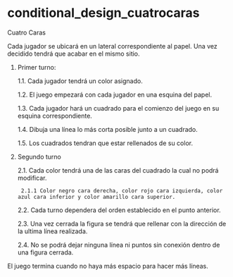 # conditional_design_cuatrocaras
Cuatro Caras

Cada jugador se ubicará en un lateral correspondiente al papel. Una vez decidido tendrá que acabar en el mismo sitio.

1. Primer turno:

    1.1. Cada jugador tendrá un color asignado.
  
    1.2. El juego empezará con cada jugador en una esquina del papel.
  
    1.3. Cada jugador hará un cuadrado para el comienzo del juego en su esquina correspondiente.
  
    1.4. Dibuja una línea lo más corta posible junto a un cuadrado.
  
    1.5. Los cuadrados tendran que estar rellenados de su color.
  
2. Segundo turno

    2.1. Cada color tendrá una de las caras del cuadrado la cual no podrá modificar.
  
        2.1.1 Color negro cara derecha, color rojo cara izquierda, color azul cara inferior y color amarillo cara superior.
    
    2.2. Cada turno dependera del orden establecido en el punto anterior.

    2.3. Una vez cerrada la figura se tendrá que rellenar con la dirección de la ultima línea realizada.

    2.4. No se podrá dejar ninguna línea ni puntos sin conexión dentro de una figura cerrada.


El juego termina cuando no haya más espacio para hacer más líneas.
